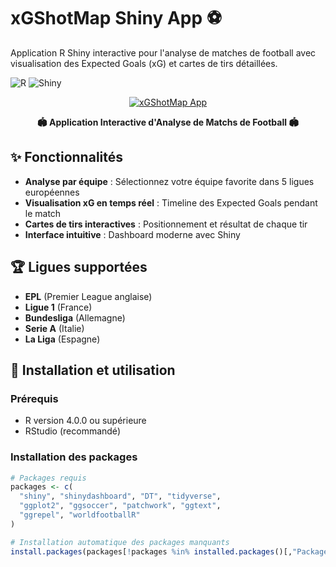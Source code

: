 # xGShotMap Shiny App ⚽

Application R Shiny interactive pour l'analyse de matches de football avec visualisation des Expected Goals (xG) et cartes de tirs détaillées.

![R](https://img.shields.io/badge/R-276DC3?style=for-the-badge&logo=r&logoColor=white)
![Shiny](https://img.shields.io/badge/Shiny-blue?style=for-the-badge&logo=RStudio&logoColor=white)

<div align="center">

[![xGShotMap App](https://img.shields.io/badge/⚽_xG_SHOTMAP-LIVE_APP-brightgreen?style=for-the-badge&logo=data:image/svg%2bxml;base64,PHN2ZyB3aWR0aD0iMjQiIGhlaWdodD0iMjQiIHZpZXdCb3g9IjAgMCAyNCAyNCIgZmlsbD0ibm9uZSIgeG1sbnM9Imh0dHA6Ly93d3cudzMub3JnLzIwMDAvc3ZnIj4KPGNpcmNsZSBjeD0iMTIiIGN5PSIxMiIgcj0iMTEiIHN0cm9rZT0iI2ZmZmZmZiIgc3Ryb2tlLXdpZHRoPSIyIi8+CjxwYXRoIGQ9Im0xMiAyYTEwIDEwIDAgMSAxIDAgMjBBMTAgMTAgMCAwIDEgMTIgMloiIHN0cm9rZT0iI2ZmZmZmZiIgc3Ryb2tlLXdpZHRoPSIyIiBmaWxsPSJub25lIi8+Cjwvc3ZnPgo=&labelColor=2d5a27&color=4a7c59)](https://rakostats.shinyapps.io/xGShotMap_RakoStats/)

**🏟️ Application Interactive d'Analyse de Matchs de Football 🏟️**

</div>

## ✨ Fonctionnalités

- **Analyse par équipe** : Sélectionnez votre équipe favorite dans 5 ligues européennes
- **Visualisation xG en temps réel** : Timeline des Expected Goals pendant le match
- **Cartes de tirs interactives** : Positionnement et résultat de chaque tir
- **Interface intuitive** : Dashboard moderne avec Shiny

## 🏆 Ligues supportées

- **EPL** (Premier League anglaise)
- **Ligue 1** (France) 
- **Bundesliga** (Allemagne)
- **Serie A** (Italie)
- **La Liga** (Espagne)

## 🚀 Installation et utilisation

### Prérequis
- R version 4.0.0 ou supérieure
- RStudio (recommandé)

### Installation des packages

```r
# Packages requis
packages <- c(
  "shiny", "shinydashboard", "DT", "tidyverse", 
  "ggplot2", "ggsoccer", "patchwork", "ggtext", 
  "ggrepel", "worldfootballR"
)

# Installation automatique des packages manquants
install.packages(packages[!packages %in% installed.packages()[,"Package"]])
